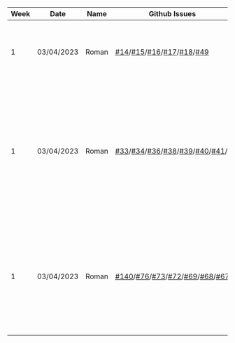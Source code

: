 | **Week** | **Date** | **Name** | **Github Issues** | **Description** |
|----------|----------|----------|------------------|-------------|
|1         | 03/04/2023| Roman|[#14](../../../sopra-fs23-group-06-client/issues/14)/[#15](../../../sopra-fs23-group-06-client/issues/15)/[#16](../../../sopra-fs23-group-06-client/issues/16)/[#17](../../../sopra-fs23-group-06-client/issues/17)/[#18](../../../sopra-fs23-group-06-client/issues/18)/[#49](../../../sopra-fs23-group-06-client/issues/49)| added Join/Host choice, fields to enter code and username, code-display, Url guards|
|1         | 03/04/2023| Roman|[#33](../../../sopra-fs23-group-06-client/issues/33)/[#34](../../../sopra-fs23-group-06-client/issues/34)/[#36](../../../sopra-fs23-group-06-client/issues/36)/[#38](../../../sopra-fs23-group-06-client/issues/38)/[#39](../../../sopra-fs23-group-06-client/issues/39)/[#40](../../../sopra-fs23-group-06-client/issues/40)/[#41](../../../sopra-fs23-group-06-client/issues/41)/ |Lobby-View and buttons for Lobby-Functionality. Lobby Leave button functional, player remove button not yet(need to figure out how to send server response without a request)  |
|1         | 03/04/2023| Roman |[#140](../..//issues/140)/[#76](../..//issues/76)/[#73](../..//issues/73)/[#72](../..//issues/72)/[#69](../..//issues/69)/[#68](../..//issues/68)/[#67](../..//issues/67) |API calls to host/join a lobby and implementation to save the created lobby and users to the database, calls to verify uniqueness of username, verify if lobby is full|
